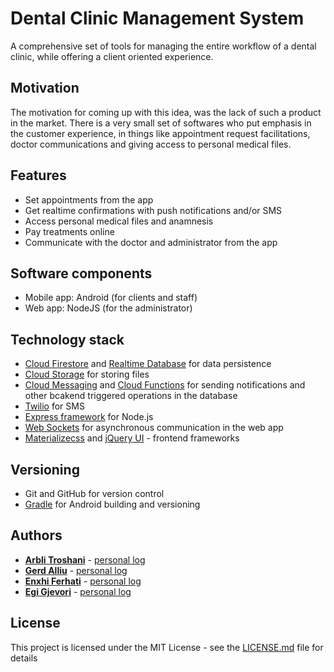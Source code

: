 # Dental Clinic Management System

A comprehensive set of tools for managing the entire workflow of a dental clinic, while offering a client oriented experience.

## Motivation

The motivation for coming up with this idea, was the lack of such a product in the market. There is a very small set of softwares who 
put emphasis in the customer experience, in things like appointment request facilitations, doctor communications and giving access to personal 
medical files.

## Features

- Set appointments from the app<br>
- Get realtime confirmations with push notifications and/or SMS<br>
- Access personal medical files and anamnesis<br>
- Pay treatments online<br>
- Communicate with the doctor and administrator from the app<br>

## Software components

- Mobile app: Android (for clients and staff)
- Web app: NodeJS (for the administrator)

## Technology stack

* [Cloud Firestore](https://firebase.google.com/docs/firestore/) and [Realtime Database](https://firebase.google.com/products/realtime-database/) for data persistence
* [Cloud Storage](https://firebase.google.com/products/storage/) for storing files
* [Cloud Messaging](https://firebase.google.com/products/cloud-messaging/) and [Cloud Functions](https://firebase.google.com/products/functions/) for sending notifications and other bcakend triggered operations in the database
* [Twilio](https://www.twilio.com/) for SMS
* [Express framework](https://expressjs.com/) for Node.js
* [Web Sockets](https://socket.io/) for asynchronous communication in the web app
* [Materializecss](https://materializecss.com/) and [jQuery UI](https://jqueryui.com/) - frontend frameworks

## Versioning

* Git and GitHub for version control
* [Gradle](https://gradle.org/) for Android building and versioning

## Authors

* **[Arbli Troshani](https://github.com/arblitroshani)** - [personal log](https://github.com/arblitroshani/SEproj/wiki/Arbli-Troshani-Personal-Log)
* **[Gerd Alliu](https://github.com/galliu15)** - [personal log](https://github.com/arblitroshani/SEproj/wiki/Gerd-Alliu-Personal-Log)
* **[Enxhi Ferhati](https://github.com/eferhati15)** - [personal log](https://github.com/arblitroshani/SEproj/wiki/Enxhi-Ferhati-Personal-Log)
* **[Egi Gjevori](https://github.com/egjevori15)** - [personal log](https://github.com/arblitroshani/SEproj/wiki/Egi-Gjevori-Personal-Log)

## License

This project is licensed under the MIT License - see the [LICENSE.md](LICENSE) file for details
